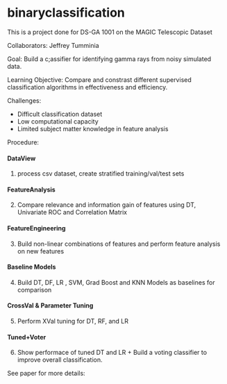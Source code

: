 # binaryclassification

This is a project done for DS-GA 1001 on the MAGIC Telescopic Dataset

Collaborators: Jeffrey Tumminia

Goal: Build a c;assifier for identifying gamma rays from noisy simulated data.

Learning Objective: Compare and constrast different supervised classification algorithms in effectiveness and efficiency.

Challenges:

- Difficult classification dataset
- Low computational capacity
- Limited subject matter knowledge in feature analysis

Procedure:

#### DataView

1) process csv dataset, create stratified training/val/test sets 

#### FeatureAnalysis

2) Compare relevance and information gain of features using DT, Univariate ROC and Correlation Matrix

#### FeatureEngineering

3) Build non-linear combinations of features and perform feature analysis on new features

#### Baseline Models

4) Build DT, DF, LR , SVM, Grad Boost and KNN Models as baselines for comparison

#### CrossVal & Parameter Tuning

5) Perform XVal tuning for DT, RF, and LR

#### Tuned+Voter

6) Show performace of tuned DT and LR + Build a voting classifier to improve overall classification.


See paper for more details: 